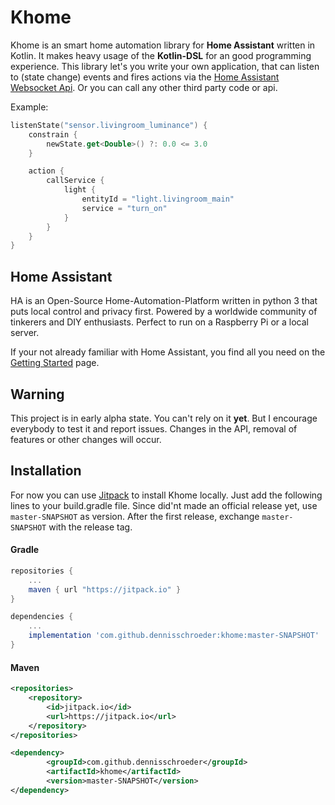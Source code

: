 # Khome
Khome is an smart home automation library for **Home Assistant**  written in Kotlin. It makes heavy usage of the **Kotlin-DSL** 
for an good programming experience. This library let's you write your own application, that can listen to (state change) events 
and fires actions via the [Home Assistant Websocket Api](https://developers.home-assistant.io/docs/en/external_api_websocket.html).
Or you can call any other third party code or api.

Example:
```kotlin
listenState("sensor.livingroom_luminance") {
    constrain {
        newState.get<Double>() ?: 0.0 <= 3.0
    }

    action {
        callService {
            light {
                entityId = "light.livingroom_main"
                service = "turn_on"
            }
        }
    }
}
```
## Home Assistant

HA is an Open-Source Home-Automation-Platform written in python 3 that puts local control and privacy first. Powered by 
a worldwide community of tinkerers and DIY enthusiasts. Perfect to run on a Raspberry Pi or a local server.

If your not already familiar with Home Assistant, you find all you need on the [Getting Started](https://www.home-assistant.io/getting-started/) 
page.

## Warning
This project is in early alpha state. You can't rely on it **yet**. But I encourage everybody to test it and report issues.
Changes in the API, removal of features or other changes will occur.

## Installation
For now you can use [Jitpack](http://jitpack.io) to install Khome locally. Just add the following lines to your build.gradle file.
Since did'nt made an official release yet, use `master-SNAPSHOT` as version. After the first release, exchange `master-SNAPSHOT` with 
the release tag.

#### Gradle
```groovy
repositories {
    ...
    maven { url "https://jitpack.io" }
}
```
```groovy
dependencies {
    ...
    implementation 'com.github.dennisschroeder:khome:master-SNAPSHOT'
}
```

#### Maven
```xml
<repositories>
    <repository>
        <id>jitpack.io</id>
        <url>https://jitpack.io</url>
    </repository>
</repositories>
```
```xml
<dependency>
        <groupId>com.github.dennisschroeder</groupId>
        <artifactId>khome</artifactId>
        <version>master-SNAPSHOT</version>
</dependency>

```